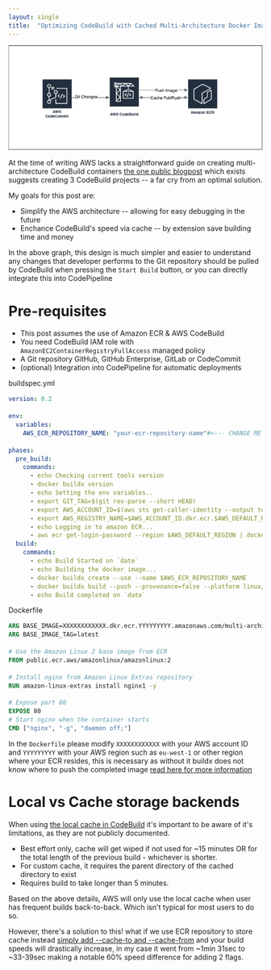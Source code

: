 ```yaml
---
layout: single
title:  "Optimizing CodeBuild with Cached Multi-Architecture Docker Images"
---
```


![Preview](./../assets/img/CodeBuildMultiArchitectureGraph.png)

At the time of writing AWS lacks a straightforward guide on creating multi-architecture CodeBuild containers [the one public blogpost](https://aws.amazon.com/blogs/devops/creating-multi-architecture-docker-images-to-support-graviton2-using-aws-codebuild-and-aws-codepipeline/) which exists suggests creating 3 CodeBuild projects -- a far cry from an optimal solution.

My goals for this post are:
- Simplify the AWS architecture -- allowing for easy debugging in the future
- Enchance CodeBuild's speed via cache -- by extension save building time and money

In the above graph, this design is much simpler and easier to understand any changes that developer performs to the Git repository should be pulled by CodeBuild when pressing the `Start Build` button, or you can directly integrate this into CodePipeline

# Pre-requisites
- This post assumes the use of Amazon ECR & AWS CodeBuild
- You need CodeBuild IAM role with `AmazonEC2ContainerRegistryFullAccess` managed policy
- A Git repository GitHub, GitHub Enterprise, GitLab or CodeCommit
- (optional) Integration into CodePipeline for automatic deployments

buildspec.yml
```yaml
version: 0.2

env:
  variables:
    AWS_ECR_REPOSITORY_NAME: "your-ecr-repository-name"#<--- CHANGE ME

phases:
  pre_build:
    commands:
      - echo Checking current tools version
      - docker buildx version
      - echo Setting the env variables..
      - export GIT_TAG=$(git rev-parse --short HEAD)
      - export AWS_ACCOUNT_ID=$(aws sts get-caller-identity --output text --query 'Account')
      - export AWS_REGISTRY_NAME=$AWS_ACCOUNT_ID.dkr.ecr.$AWS_DEFAULT_REGION.amazonaws.com
      - echo Logging in to amazon ECR...
      - aws ecr get-login-password --region $AWS_DEFAULT_REGION | docker login --username AWS --password-stdin $AWS_REGISTRY_NAME
  build:
    commands:
      - echo Build Started on `date`
      - echo Building the docker image...
      - docker buildx create --use --name $AWS_ECR_REPOSITORY_NAME
      - docker buildx build --push --provenance=false --platform linux/amd64,linux/arm64 --tag $AWS_REGISTRY_NAME/$AWS_ECR_REPOSITORY_NAME:$GIT_TAG --tag  $AWS_REGISTRY_NAME/$AWS_ECR_REPOSITORY_NAME:latest --cache-to mode=max,image-manifest=true,oci-mediatypes=true,type=registry,ref=$AWS_REGISTRY_NAME/$AWS_ECR_REPOSITORY_NAME:cache --cache-from type=registry,ref=$AWS_REGISTRY_NAME/$AWS_ECR_REPOSITORY_NAME:cache .
      - echo Build completed on `date`
```

Dockerfile
```Dockerfile
ARG BASE_IMAGE=XXXXXXXXXXXX.dkr.ecr.YYYYYYYYY.amazonaws.com/multi-archi
ARG BASE_IMAGE_TAG=latest

# Use the Amazon Linux 2 base image from ECR
FROM public.ecr.aws/amazonlinux/amazonlinux:2

# Install nginx from Amazon Linux Extras repository
RUN amazon-linux-extras install nginx1 -y

# Expose port 80
EXPOSE 80
# Start nginx when the container starts
CMD ["nginx", "-g", "daemon off;"]
```

In the `Dockerfile` please modify `XXXXXXXXXXXX` with your AWS account ID and `YYYYYYYYY` with your AWS region such as `eu-west-1` or other region where your ECR resides, this is necessary as without it buildx does not know where to push the completed image [read here for more information](https://github.com/concourse/oci-build-task/issues/117#issuecomment-1971464672)


# Local vs Cache storage backends

When using [the local cache in CodeBuild](https://docs.aws.amazon.com/codebuild/latest/userguide/build-caching.html#caching-local) it's important to be aware of it's limitations, as they are not publicly documented. 

- Best effort only, cache will get wiped if not used for ~15 minutes OR for the total length of the previous build - whichever is shorter.
- For custom cache, it requires the parent directory of the cached directory to exist
- Requires build to take longer than 5 minutes.

Based on the above details, AWS will only use the local cache when user has frequent builds back-to-back. Which isn't typical for most users to do so.

However, there's a solution to this! what if we use ECR repository to store cache instead [simply add --cache-to and --cache-from](https://docs.docker.com/build/cache/backends/#command-syntax) and your build speeds will drastically increase, in my case it went from ~1min 31sec to ~33-39sec making a notable 60% speed difference for adding 2 flags.


